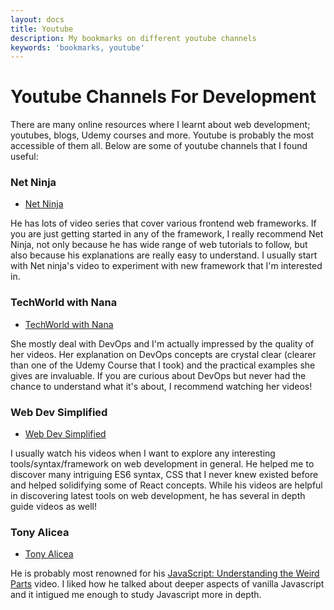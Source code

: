 ```yaml
---
layout: docs
title: Youtube
description: My bookmarks on different youtube channels
keywords: 'bookmarks, youtube'
---
```


# Youtube Channels For Development
There are many online resources where I learnt about web development; youtubes, blogs, Udemy courses and more. Youtube is probably the most accessible of them all. Below are some of youtube channels that I found useful:

### Net Ninja
- [Net Ninja](https://www.youtube.com/channel/UCW5YeuERMmlnqo4oq8vwUpg)

He has lots of video series that cover various frontend web frameworks. If you are just getting started in any of the framework, I really recommend Net Ninja, not only because he has wide range of web tutorials to follow, but also because his explanations are really easy to understand. I usually start with Net ninja's video to experiment with new framework that I'm interested in.

### TechWorld with Nana
- [TechWorld with Nana](https://www.youtube.com/c/techworldwithnana)

She mostly deal with DevOps and I'm actually impressed by the quality of her videos. Her explanation on DevOps concepts are crystal clear (clearer than one of the Udemy Course that I took) and the practical examples she gives are invaluable. If you are curious about DevOps but never had the chance to understand what it's about, I recommend watching her videos!

### Web Dev Simplified
- [Web Dev Simplified](https://www.youtube.com/channel/UCFbNIlppjAuEX4znoulh0Cw)

I usually watch his videos when I want to explore any interesting tools/syntax/framework on web development in general. He helped me to discover many intriguing ES6 syntax, CSS that I never knew existed before and helped solidifying some of React concepts. While his videos are helpful in discovering latest tools on web development, he has several in depth guide videos as well!

### Tony Alicea
- [Tony Alicea](https://www.youtube.com/@TonyAlicea)

He is probably most renowned for his [JavaScript: Understanding the Weird Parts](https://www.youtube.com/watch?v=Bv_5Zv5c-Ts) video. I liked how he talked about deeper aspects of vanilla Javascript and it intigued me enough to study Javascript more in depth.